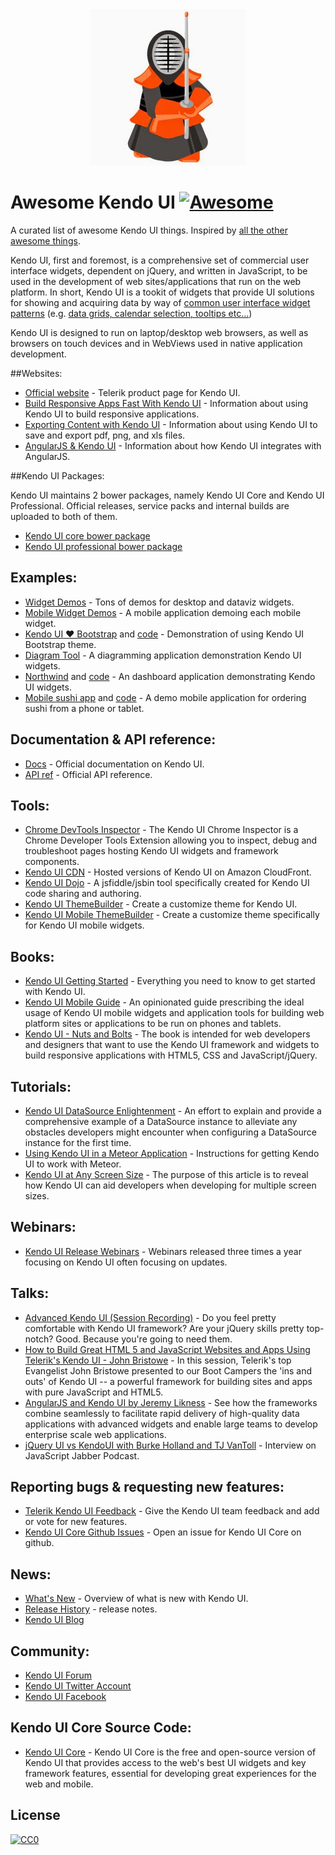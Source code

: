 
<div style="text-align:center"><img src ="kendo.jpeg" /></div>

# Awesome Kendo UI [![Awesome](https://cdn.rawgit.com/sindresorhus/awesome/d7305f38d29fed78fa85652e3a63e154dd8e8829/media/badge.svg)](https://github.com/sindresorhus/awesome)

A curated list of awesome Kendo UI things. Inspired by [all the other awesome things](https://github.com/bayandin/awesome-awesomeness).

Kendo UI, first and foremost, is a comprehensive set of commercial user interface widgets, dependent on jQuery, and written in JavaScript, to be used in the development of web sites/applications that run on the web platform. In short, Kendo UI is a tookit of widgets that provide UI solutions for showing and acquiring data by way of [common user interface widget patterns](http://ui-patterns.com/patterns) (e.g. [data grids, calendar selection, tooltips etc...](http://designinginterfaces.com/patterns/))

Kendo UI is designed to run on laptop/desktop web browsers, as well as browsers on touch devices and in WebViews used in native application development.

##Websites:

* [Official website](http://www.telerik.com/kendo-ui) - Telerik product page for Kendo UI.
* [Build Responsive Apps Fast With Kendo UI](http://www.telerik.com/kendo-ui/responsive-features) - Information about using Kendo UI to build responsive applications.
* [Exporting Content with Kendo UI](http://www.telerik.com/kendo-ui/exporting-web-content) - Information about using Kendo UI to save and export pdf, png, and xls files. 
* [AngularJS & Kendo UI](http://www.telerik.com/kendo-ui/angularjs-and-kendo-ui-framework-integration) - Information about how Kendo UI integrates with AngularJS.

##Kendo UI Packages:

Kendo UI maintains 2 bower packages, namely Kendo UI Core and Kendo UI Professional. Official releases, service packs and internal builds are uploaded to both of them.

* [Kendo UI core bower package](https://github.com/kendo-labs/bower-kendo-ui)
* [Kendo UI professional bower package](http://docs.telerik.com/kendo-ui/intro/installation/bower-install#option-2-install-kendo-ui-professional-bower-package)

## Examples:

* [Widget Demos](http://demos.telerik.com/kendo-ui/) - Tons of demos for desktop and dataviz widgets.
* [Mobile Widget Demos](http://demos.telerik.com/kendo-ui/m/index) - A mobile application demoing each mobile widget.
* [Kendo UI ♥ Bootstrap](http://demos.telerik.com/kendo-ui/bootstrap/) and [code](https://github.com/telerik/kendo-bootstrap-demo) - Demonstration of using Kendo UI Bootstrap theme.
* [Diagram Tool](http://demos.telerik.com/kendo-ui/html5-diagram-sample-app) - A diagramming application demonstration Kendo UI widgets.
* [Northwind](http://demos.telerik.com/aspnet-mvc/html5-dashboard-sample-app/Home/TeamEfficiency) and [code](https://github.com/telerik/kendoui-northwind-dashboard) - An dashboard application demonstrating Kendo UI widgets.
* [Mobile sushi app](http://demos.telerik.com/kendo-ui/mobile-apps/sushi) and [code](https://github.com/telerik/kendo-mobile-sushi) - A demo mobile application for ordering sushi from a phone or tablet.

## Documentation & API reference:

* [Docs](http://docs.telerik.com/kendo-ui/introduction) - Official documentation on Kendo UI.
* [API ref](http://docs.telerik.com/kendo-ui/api/javascript/kendo) - Official API reference.

## Tools:

* [Chrome DevTools Inspector](https://chrome.google.com/webstore/detail/telerik-kendo-ui-chrome-i/npcmgpnfknjmndbbakdhchgibaajnlpe?hl=en) - The Kendo UI Chrome Inspector is a Chrome Developer Tools Extension allowing you to inspect, debug and troubleshoot pages hosting Kendo UI widgets and framework components.
* [Kendo UI CDN](http://docs.telerik.com/kendo-ui/intro/installation/cdn-service) - Hosted versions of Kendo UI on Amazon CloudFront.
* [Kendo UI Dojo](http://dojo.telerik.com/) - A jsfiddle/jsbin tool specifically created for Kendo UI code sharing and authoring.
* [Kendo UI ThemeBuilder](http://demos.telerik.com/kendo-ui/themebuilder/) - Create a customize theme for Kendo UI.
* [Kendo UI Mobile ThemeBuilder](http://demos.telerik.com/kendo-ui/mobilethemebuilder) - Create a customize theme specifically for Kendo UI mobile widgets.

## Books:

* [Kendo UI Getting Started](http://codylindley.github.io/the-kendo-ui-book/) - Everything you need to know to get started with Kendo UI. 
* [Kendo UI Mobile Guide](http://www.kendouimobileguide.com/) - An opinionated guide prescribing the ideal usage of Kendo UI mobile widgets and application tools for building web platform sites or applications to be run on phones and tablets.
* [Kendo UI - Nuts and Bolts](http://old-store.falafel.com/store/training-guides/kendo-ui-nuts-and-bolts) - The book is intended for web developers and designers that want to use the Kendo UI framework and widgets to build responsive applications with HTML5, CSS and JavaScript/jQuery.

## Tutorials:

* [Kendo UI DataSource Enlightenment](http://www.telerik.com/blogs/kendo-ui-datasource-enlightenment) - An effort to explain and provide a comprehensive example of a DataSource instance to alleviate any obstacles developers might encounter when configuring a DataSource instance for the first time.
* [Using Kendo UI in a Meteor Application](http://www.telerik.com/blogs/using-kendo-ui-in-a-meteor-application) - Instructions  for getting Kendo UI to work with Meteor.
* [Kendo UI at Any Screen Size](http://www.telerik.com/blogs/kendo-ui-at-any-screen-size) - The purpose of this article is to reveal how Kendo UI can aid developers when developing for multiple screen sizes.

## Webinars:

* [Kendo UI Release Webinars](https://www.youtube.com/watch?v=Xuo2hWQRLsA&list=PLLGlTD7u3kMrPNZM20ffdiQhwI6ni7TC8) - Webinars released three times a year focusing on Kendo UI often focusing on updates.

## Talks:

* [Advanced Kendo UI (Session Recording)](https://www.youtube.com/watch?v=z_JJerobnFA) - Do you feel pretty comfortable with Kendo UI framework? Are your jQuery skills pretty top-notch? Good. Because you're going to need them.
* [How to Build Great HTML 5 and JavaScript Websites and Apps Using Telerik's Kendo UI - John Bristowe](https://www.youtube.com/watch?v=ez6kvOf4X-4) - In this session, Telerik's top Evangelist John Bristowe presented to our Boot Campers the 'ins and outs' of Kendo UI -- a powerful framework for building sites and apps with pure JavaScript and HTML5.
* [AngularJS and Kendo UI by Jeremy Likness](https://www.youtube.com/watch?v=fWB38DYbLM0) - See how the frameworks combine seamlessly to facilitate rapid delivery of high-quality data applications with advanced widgets and enable large teams to develop enterprise scale web applications.
* [jQuery UI vs KendoUI with Burke Holland and TJ VanToll](https://devchat.tv/js-jabber/116-jsj-jquery-ui-vs-kendoui-with-burke-holland-and-tj-vantoll) - Interview on JavaScript Jabber Podcast.

## Reporting bugs & requesting new features:

* [Telerik Kendo UI Feedback](http://kendoui-feedback.telerik.com/forums/127393-telerik-kendo-ui-feedback) - Give the Kendo UI team feedback and add or vote for new features.
* [Kendo UI Core Github Issues](https://github.com/telerik/kendo-ui-core/issues) - Open an issue for Kendo UI Core on github.

## News:

* [What's New](http://www.telerik.com/support/whats-new/kendo-ui) - Overview of what is new with Kendo UI.
* [Release History](http://www.telerik.com/support/whats-new/kendo-ui/release-history) - release notes.
* [Kendo UI Blog](http://www.telerik.com/blogs/kendo-ui)

## Community:

* [Kendo UI Forum](http://www.telerik.com/forums/kendo-ui)
* [Kendo UI Twitter Account](https://twitter.com/KendoUI)
* [Kendo UI Facebook](https://www.facebook.com/KendoUI)

## Kendo UI Core Source Code:

* [Kendo UI Core](https://github.com/telerik/kendo-ui-core) - Kendo UI Core is the free and open-source version of Kendo UI that provides access to the web's best UI widgets and key framework features, essential for developing great experiences for the web and mobile.

## License

[![CC0](https://i.creativecommons.org/p/zero/1.0/88x31.png)](https://creativecommons.org/publicdomain/zero/1.0/)



